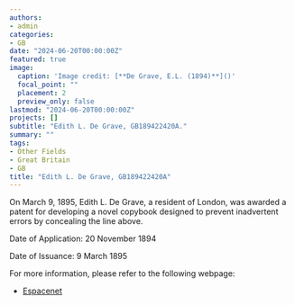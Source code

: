 ```yaml
---
authors:
- admin
categories:
- GB
date: "2024-06-20T00:00:00Z"
featured: true
image:
  caption: 'Image credit: [**De Grave, E.L. (1894)**]()'
  focal_point: ""
  placement: 2
  preview_only: false
lastmod: "2024-06-20T00:00:00Z"
projects: []
subtitle: "Edith L. De Grave, GB189422420A."
summary: ""
tags:
- Other Fields
- Great Britain 
- GB
title: "Edith L. De Grave, GB189422420A"
---
```

On March 9, 1895, Edith L. De Grave, a resident of London, was awarded a patent for developing a novel copybook designed to prevent inadvertent errors by concealing the line above.

Date of Application: 20 November 1894

Date of Issuance: 9 March 1895

For more information, please refer to the following webpage: 

- [Espacenet](https://worldwide.espacenet.com/patent/search/family/032126585/publication/GB189422420A?q=pn%3DGB189422420A)
